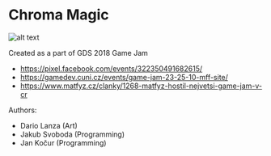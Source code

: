 # Chroma Magic

![alt text](https://raw.githubusercontent.com/username/projectname/branch/path/to/img.png)

Created as a part of GDS 2018 Game Jam
- https://pixel.facebook.com/events/322350491682615/
- https://gamedev.cuni.cz/events/game-jam-23-25-10-mff-site/
- https://www.matfyz.cz/clanky/1268-matfyz-hostil-nejvetsi-game-jam-v-cr

Authors:
- Dario Lanza (Art)
- Jakub Svoboda (Programming)
- Jan Kočur (Programming)

